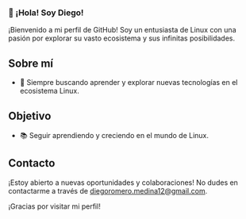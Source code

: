 ### 👋 ¡Hola! Soy Diego!

¡Bienvenido a mi perfil de GitHub! Soy un entusiasta de Linux con una pasión por explorar su vasto ecosistema y sus infinitas posibilidades. 

## Sobre mí

- 🚀 Siempre buscando aprender y explorar nuevas tecnologías en el ecosistema Linux.
  
## Objetivo

- 📚 Seguir aprendiendo y creciendo en el mundo de Linux.
  
## Contacto

¡Estoy abierto a nuevas oportunidades y colaboraciones! No dudes en contactarme a través de diegoromero.medina12@gmail.com.

¡Gracias por visitar mi perfil!
